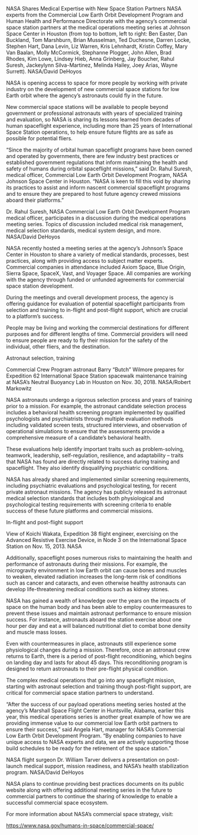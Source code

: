NASA Shares Medical Expertise with New Space Station Partners 
 NASA experts from the Commercial Low Earth Orbit Development Program and Human Health and Performance Directorate with the agency’s commercial space station partners at the medical operations meeting series at Johnson Space Center in Houston (from top to bottom, left to right: Ben Easter, Dan Buckland, Tom Marshburn, Brian Musselman, Ted Duchesne, Darren Locke, Stephen Hart, Dana Levin, Liz Warren, Kris Lehnhardt, Kristin Coffey, Mary Van Baalan, Molly McCormick, Stephanne Plogger, John Allen, Brad Rhodes, Kim Lowe, Lindsey Hieb, Anna Grinberg, Jay Boucher, Rahul Suresh, Jackeylynn Silva-Martinez, Melinda Hailey, Joey Arias, Wayne Surrett). NASA/David DeHoyos

NASA is opening access to space for more people by working with private industry on the development of new commercial space stations for low Earth orbit where the agency’s astronauts could fly in the future.

New commercial space stations will be available to people beyond government or professional astronauts with years of specialized training and evaluation, so NASA is sharing its lessons learned from decades of human spaceflight experience, including more than 25 years of International Space Station operations, to help ensure future flights are as safe as possible for potential fliers.

“Since the majority of orbital human spaceflight programs have been owned and operated by governments, there are few industry best practices or established government regulations that inform maintaining the health and safety of humans during orbital spaceflight missions,” said Dr. Rahul Suresh, medical officer, Commercial Low Earth Orbit Development Program, NASA Johnson Space Center in Houston. “NASA is keen to fill this void by sharing its practices to assist and inform nascent commercial spaceflight programs and to ensure they are prepared to host future agency crewed missions aboard their platforms.”

Dr. Rahul Suresh, NASA Commercial Low Earth Orbit Development Program medical officer, participates in a discussion during the medical operations meeting series. Topics of discussion included medical risk management, medical selection standards, medical system design, and more. NASA/David DeHoyos

NASA recently hosted a meeting series at the agency’s Johnson’s Space Center in Houston to share a variety of medical standards, processes, best practices, along with providing access to subject matter experts. Commercial companies in attendance included Axiom Space, Blue Origin, Sierra Space, SpaceX, Vast, and Voyager Space. All companies are working with the agency through funded or unfunded agreements for commercial space station development.

During the meetings and overall development process, the agency is offering guidance for evaluation of potential spaceflight participants from selection and training to in-flight and post-flight support, which are crucial to a platform’s success.

People may be living and working the commercial destinations for different purposes and for different lengths of time. Commercial providers will need to ensure people are ready to fly their mission for the safety of the individual, other fliers, and the destination.

Astronaut selection, training

Commercial Crew Program astronaut Barry “Butch” Wilmore prepares for Expedition 62 International Space Station spacewalk maintenance training at NASA’s Neutral Buoyancy Lab in Houston on Nov. 30, 2018. NASA/Robert Markowitz

NASA astronauts undergo a rigorous selection process and years of training prior to a mission. For example, the astronaut candidate selection process includes a behavioral health screening program implemented by qualified psychologists and psychiatrists through multiple evaluation methods including validated screen tests, structured interviews, and observation of operational simulations to ensure that the assessments provide a comprehensive measure of a candidate’s behavioral health.

These evaluations help identify important traits such as problem-solving, teamwork, leadership, self-regulation, resilience, and adaptability – traits that NASA has found are directly related to success during training and spaceflight. They also identify disqualifying psychiatric conditions.

NASA has already shared and implemented similar screening requirements, including psychiatric evaluations and psychological testing, for recent private astronaut missions. The agency has publicly released its astronaut medical selection standards that includes both physiological and psychological testing requirements with screening criteria to enable success of these future platforms and commercial missions.

In-flight and post-flight support

View of Koichi Wakata, Expedition 38 flight engineer, exercising on the Advanced Resistive Exercise Device, in Node 3 on the International Space Station on Nov. 15, 2013. NASA

Additionally, spaceflight poses numerous risks to maintaining the health and performance of astronauts during their missions. For example, the microgravity environment in low Earth orbit can cause bones and muscles to weaken, elevated radiation increases the long-term risk of conditions such as cancer and cataracts, and even otherwise healthy astronauts can develop life-threatening medical conditions such as kidney stones.

NASA has gained a wealth of knowledge over the years on the impacts of space on the human body and has been able to employ countermeasures to prevent these issues and maintain astronaut performance to ensure mission success. For instance, astronauts aboard the station exercise about one hour per day and eat a will balanced nutritional diet to combat bone density and muscle mass losses.

Even with countermeasures in place, astronauts still experience some physiological changes during a mission. Therefore, once an astronaut crew returns to Earth, there is a period of post-flight reconditioning, which begins on landing day and lasts for about 45 days. This reconditioning program is designed to return astronauts to their pre-flight physical condition.

The complex medical operations that go into any spaceflight mission, starting with astronaut selection and training though post-flight support, are critical for commercial space station partners to understand.

“After the success of our payload operations meeting series hosted at the agency’s Marshall Space Flight Center in Huntsville, Alabama, earlier this year, this medical operations series is another great example of how we are providing immense value to our commercial low Earth orbit partners to ensure their success,” said Angela Hart, manager for NASA’s Commercial Low Earth Orbit Development Program. “By enabling companies to have unique access to NASA experts and data, we are actively supporting those build schedules to be ready for the retirement of the space station.”

NASA flight surgeon Dr. William Tarver delivers a presentation on post-launch medical support, mission readiness, and NASA’s health stabilization program. NASA/David DeHoyos

NASA plans to continue providing best practices documents on its public website along with offering additional meeting series in the future to commercial partners to continue the sharing of knowledge to enable a successful commercial space ecosystem.

For more information about NASA’s commercial space strategy, visit:

https://www.nasa.gov/humans-in-space/commercial-space/
